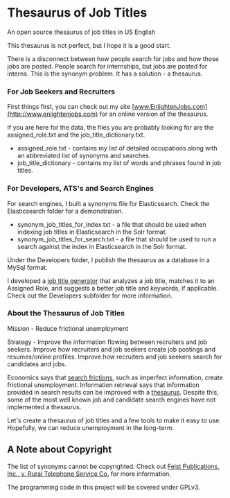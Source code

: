 # Thesaurus of Job Titles
An open source thesaurus of job titles in US English

This thesaurus is not perfect, but I hope it is a good start.

There is a disconnect between how people search for jobs and how those jobs are posted.  People search for internships, but jobs are posted for interns.  This is the synonym problem.  It has a solution - a thesaurus.

### For Job Seekers and Recruiters
First things first, you can check out my site [www.EnlightenJobs.com](http://www.enlightenjobs.com) for an online version of the thesaurus.

If you are here for the data, the files you are probably looking for are the assigned_role.txt and the job_title_dictionary.txt.
- assigned_role.txt - contains my list of detailed occupations along with an abbreviated list of synonyms and searches.
- job_title_dictionary - contains my list of words and phrases found in job titles.

### For Developers, ATS's and Search Engines
For search engines, I built a synonyms file for Elasticsearch. Check the Elasticsearch folder for a demonstration.
- synonym_job_titles_for_index.txt - a file that should be used when indexing job titles in Elasticsearch in the Solr format.
- synonym_job_titles_for_search.txt - a file that should be used to run a search against the index in Elasticsearch in the Solr format.

Under the Developers folder, I publish the thesaurus as a database in a MySql format.

I developed a [job title generator](http://www.enlightenjobs.com/job-title-generator.php) that analyzes a job title, matches it to an Assigned Role, and suggests a better job title and keywords, if applicable.  Check out the Developers subfolder for more information.

### About the Thesaurus of Job Titles
Mission - Reduce frictional unemployment

Strategy - Improve the information flowing between recruiters and job seekers.  Improve how recruiters and job seekers create job postings and resumes/online profiles.  Improve how recruiters and job seekers search for candidates and jobs.

Economics says that [search frictions](http://www.kva.se/globalassets/priser/ekonomi/2010/sciback_ek_10.pdf), such as imperfect information, create frictional unemployment.  Information retrieval says that information provided in search results can be improved with a [thesaurus](http://nlp.stanford.edu/IR-book/html/htmledition/query-expansion-1.html#sec:query-expansion).  Despite this, some of the most well known job and candidate search engines have not implemented a thesaurus.  

Let's create a thesaurus of job titles and a few tools to make it easy to use.  Hopefully, we can reduce unemployment in the long-term.

## A Note about Copyright
The list of synonyms cannot be copyrighted. Check out [Feist Publications, Inc., v. Rural Telephone Service Co.](https://en.wikipedia.org/wiki/Feist_Publications,_Inc.,_v._Rural_Telephone_Service_Co.) for more information.

The programming code in this project will be covered under GPLv3.
